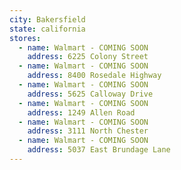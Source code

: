 ```yaml
---
city: Bakersfield
state: california
stores:
  - name: Walmart - COMING SOON
    address: 6225 Colony Street
  - name: Walmart - COMING SOON
    address: 8400 Rosedale Highway
  - name: Walmart - COMING SOON
    address: 5625 Calloway Drive
  - name: Walmart - COMING SOON
    address: 1249 Allen Road
  - name: Walmart - COMING SOON
    address: 3111 North Chester
  - name: Walmart - COMING SOON
    address: 5037 East Brundage Lane
---
```

